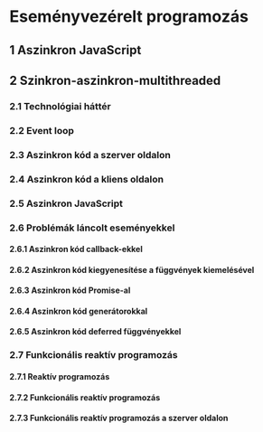 # Eseményvezérelt programozás
## 1 Aszinkron JavaScript
## 2 Szinkron-aszinkron-multithreaded
### 2.1 Technológiai háttér
### 2.2 Event loop
### 2.3 Aszinkron kód a szerver oldalon
### 2.4 Aszinkron kód a kliens oldalon
### 2.5 Aszinkron JavaScript
### 2.6 Problémák láncolt eseményekkel
#### 2.6.1 Aszinkron kód callback-ekkel
#### 2.6.2 Aszinkron kód kiegyenesítése a függvények kiemelésével
#### 2.6.3 Aszinkron kód Promise-al
#### 2.6.4 Aszinkron kód generátorokkal
#### 2.6.5 Aszinkron kód deferred függvényekkel
### 2.7 Funkcionális reaktív programozás
#### 2.7.1 Reaktív programozás
#### 2.7.2 Funkcionális reaktív programozás
#### 2.7.3 Funkcionális reaktív programozás a szerver oldalon